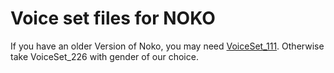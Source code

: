 # Voice set files for NOKO

If you have an older Version of Noko, you may need [VoiceSet_111](https://github.com/NikolaiRadke/Noko/tree/master/mp3/Male/VoiceSet_111). Otherwise take VoiceSet_226 with gender of our choice.  
